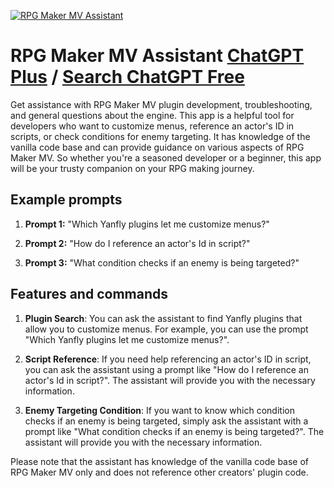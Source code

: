 
[![RPG Maker MV Assistant](https://files.oaiusercontent.com/file-5hPWXZuc7agWfHYpnn8IO3uH?se=2123-10-16T19%3A00%3A47Z&sp=r&sv=2021-08-06&sr=b&rscc=max-age%3D31536000%2C%20immutable&rscd=attachment%3B%20filename%3Dmv_gpt_cropped.png&sig=oh1h6BXgZ%2B7yGsj8hOziyGtJO%2BJ6N9mZrC1bxi5LmV8%3D)](https://chat.openai.com/g/g-wSKY7Y8pE-rpg-maker-mv-assistant)

# RPG Maker MV Assistant [ChatGPT Plus](https://chat.openai.com/g/g-wSKY7Y8pE-rpg-maker-mv-assistant) / [Search ChatGPT Free](https://gptcall.net/index.html#/?search=RPG%20Maker%20MV%20Assistant)

Get assistance with RPG Maker MV plugin development, troubleshooting, and general questions about the engine. This app is a helpful tool for developers who want to customize menus, reference an actor's ID in scripts, or check conditions for enemy targeting. It has knowledge of the vanilla code base and can provide guidance on various aspects of RPG Maker MV. So whether you're a seasoned developer or a beginner, this app will be your trusty companion on your RPG making journey.

## Example prompts

1. **Prompt 1:** "Which Yanfly plugins let me customize menus?"

2. **Prompt 2:** "How do I reference an actor's Id in script?"

3. **Prompt 3:** "What condition checks if an enemy is being targeted?"

## Features and commands

1. **Plugin Search**: You can ask the assistant to find Yanfly plugins that allow you to customize menus. For example, you can use the prompt "Which Yanfly plugins let me customize menus?".

2. **Script Reference**: If you need help referencing an actor's ID in script, you can ask the assistant using a prompt like "How do I reference an actor's Id in script?". The assistant will provide you with the necessary information.

3. **Enemy Targeting Condition**: If you want to know which condition checks if an enemy is being targeted, simply ask the assistant with a prompt like "What condition checks if an enemy is being targeted?". The assistant will provide you with the necessary information.

Please note that the assistant has knowledge of the vanilla code base of RPG Maker MV only and does not reference other creators' plugin code.


